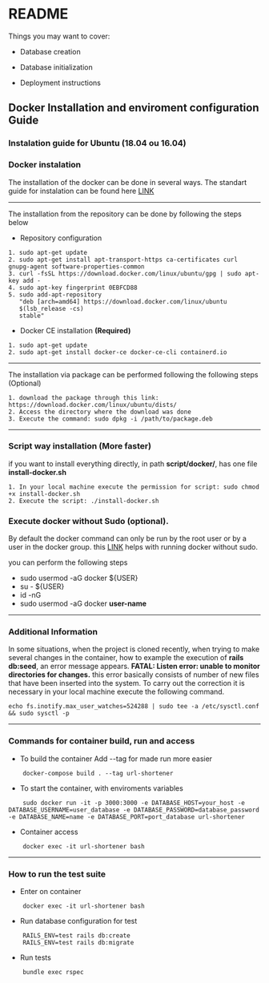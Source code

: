 # README

Things you may want to cover:

* Database creation

* Database initialization

* Deployment instructions

## Docker Installation and enviroment configuration Guide

### Instalation guide for Ubuntu (18.04 ou 16.04)

### Docker instalation

The installation of the docker can be done in several ways. The standart guide for instalation 
can be found here [LINK](https://docs.docker.com/install/linux/docker-ce/ubuntu/)

---
The installation from the repository can be done by following the steps below

* Repository configuration
```
1. sudo apt-get update
2. sudo apt-get install apt-transport-https ca-certificates curl gnupg-agent software-properties-common
3. curl -fsSL https://download.docker.com/linux/ubuntu/gpg | sudo apt-key add -
4. sudo apt-key fingerprint 0EBFCD88
5. sudo add-apt-repository 
   "deb [arch=amd64] https://download.docker.com/linux/ubuntu 
   $(lsb_release -cs) 
   stable"
```
*  Docker CE installation **(Required)**
```
1. sudo apt-get update
2. sudo apt-get install docker-ce docker-ce-cli containerd.io 
```
---
The installation via package can be performed following the following steps (Optional)

```
1. download the package through this link:  https://download.docker.com/linux/ubuntu/dists/
2. Access the directory where the download was done
3. Execute the command: sudo dpkg -i /path/to/package.deb
```
---
### Script way installation (More faster)

if you want to install everything directly, in path  **script/docker/**, has one file **install-docker.sh**

```
1. In your local machine execute the permission for script: sudo chmod +x install-docker.sh
2. Execute the script: ./install-docker.sh
```

### Execute docker without Sudo (optional). 

By default the docker command can only be run by the root user or by a user in the docker group. 
this [LINK](https://www.digitalocean.com/community/tutorials/como-instalar-e-usar-o-docker-no-ubuntu-18-04-pt#passo-2-%E2%80%94-executando-o-comando-docker-sem-sudo-(opcional)) helps with running docker without sudo.

you can perform the following steps

* sudo usermod -aG docker ${USER}
* su - ${USER}
* id -nG
* sudo usermod -aG docker **user-name**

---
### Additional Information

In some situations, when the project is cloned recently, when trying to make several changes in the container, how to example the execution of **rails db:seed**, an error message appears. **FATAL: Listen error: unable to monitor directories for changes.**
this error basically consists of number of new files that have been inserted into the system. 
To carry out the correction it is necessary in your local machine execute the following command.
```
echo fs.inotify.max_user_watches=524288 | sudo tee -a /etc/sysctl.conf && sudo sysctl -p
```
---
### Commands for container build, run and access

* To build the container
Add --tag for made run more easier
```
    docker-compose build . --tag url-shortener
```
* To start the container, with enviroments variables
```
    sudo docker run -it -p 3000:3000 -e DATABASE_HOST=your_host -e DATABASE_USERNAME=user_database -e DATABASE_PASSWORD=database_password -e DATABASE_NAME=name -e DATABASE_PORT=port_database url-shortener
```
* Container access
```
    docker exec -it url-shortener bash
```
---
### How to run the test suite

* Enter on container
```
    docker exec -it url-shortener bash
```
* Run database configuration for test
```
    RAILS_ENV=test rails db:create
    RAILS_ENV=test rails db:migrate
```
* Run tests
```
    bundle exec rspec
```
